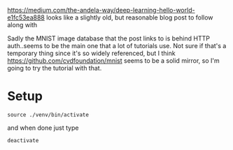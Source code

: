 <https://medium.com/the-andela-way/deep-learning-hello-world-e1fc53ea888> looks like a slightly old, but reasonable blog post to follow along with

Sadly the MNIST image database that the post links to is behind HTTP auth..seems to be the main one that a lot of tutorials use. Not sure if that's a temporary thing since it's so widely referenced, but I think <https://github.com/cvdfoundation/mnist> seems to be a solid mirror, so I'm going to try the tutorial with that. 

# Setup

`source ./venv/bin/activate`

and when done just type 

`deactivate`

